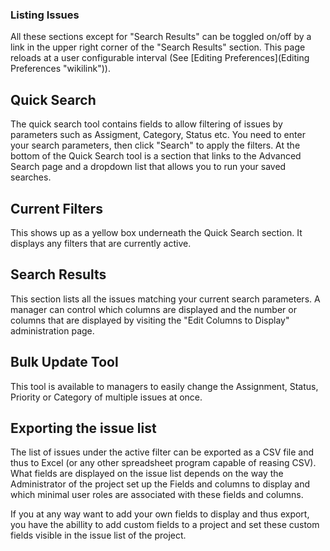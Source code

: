 ### Listing Issues

All these sections except for "Search Results" can be toggled on/off by a link in the upper right corner of the "Search Results" section. This page reloads at a user configurable interval (See [Editing Preferences](Editing Preferences "wikilink")).

Quick Search
------------

The quick search tool contains fields to allow filtering of issues by parameters such as Assigment, Category, Status etc. You need to enter your search parameters, then click "Search" to apply the filters. At the bottom of the Quick Search tool is a section that links to the Advanced Search page and a dropdown list that allows you to run your saved searches.

Current Filters
---------------

This shows up as a yellow box underneath the Quick Search section. It displays any filters that are currently active.

Search Results
--------------

This section lists all the issues matching your current search parameters. A manager can control which columns are displayed and the number or columns that are displayed by visiting the "Edit Columns to Display" administration page.

Bulk Update Tool
----------------

This tool is available to managers to easily change the Assignment, Status, Priority or Category of multiple issues at once.

Exporting the issue list
------------------------

The list of issues under the active filter can be exported as a CSV file and thus to Excel (or any other spreadsheet program capable of reasing CSV). What fields are displayed on the issue list depends on the way the Administrator of the project set up the Fields and columns to display and which minimal user roles are associated with these fields and columns.

If you at any way want to add your own fields to display and thus export, you have the abillity to add custom fields to a project and set these custom fields visible in the issue list of the project.